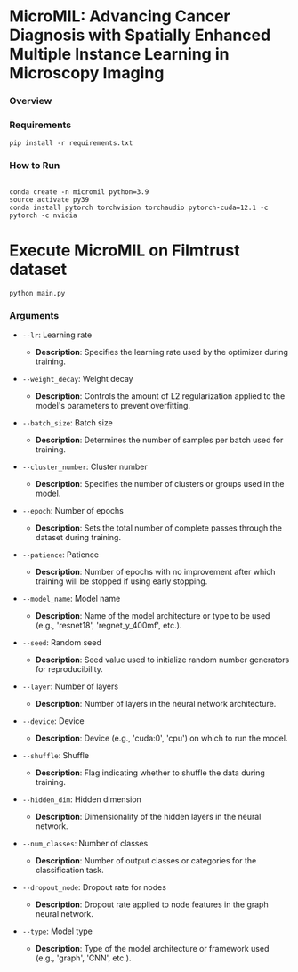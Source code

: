 # MicroMIL: Advancing Cancer Diagnosis with Spatially Enhanced Multiple Instance Learning in Microscopy Imaging



### Overview

### Requirements
````
pip install -r requirements.txt 
````

### How to Run
````

conda create -n micromil python=3.9
source activate py39
conda install pytorch torchvision torchaudio pytorch-cuda=12.1 -c pytorch -c nvidia
````

# Execute MicroMIL on Filmtrust dataset
````
python main.py
````

### Arguments

- `--lr`: Learning rate
  - **Description**: Specifies the learning rate used by the optimizer during training.

- `--weight_decay`: Weight decay
  - **Description**: Controls the amount of L2 regularization applied to the model's parameters to prevent overfitting.

- `--batch_size`: Batch size
  - **Description**: Determines the number of samples per batch used for training.

- `--cluster_number`: Cluster number
  - **Description**: Specifies the number of clusters or groups used in the model.

- `--epoch`: Number of epochs
  - **Description**: Sets the total number of complete passes through the dataset during training.

- `--patience`: Patience
  - **Description**: Number of epochs with no improvement after which training will be stopped if using early stopping.

- `--model_name`: Model name
  - **Description**: Name of the model architecture or type to be used (e.g., 'resnet18', 'regnet_y_400mf', etc.).

- `--seed`: Random seed
  - **Description**: Seed value used to initialize random number generators for reproducibility.

- `--layer`: Number of layers
  - **Description**: Number of layers in the neural network architecture.

- `--device`: Device
  - **Description**: Device (e.g., 'cuda:0', 'cpu') on which to run the model.

- `--shuffle`: Shuffle
  - **Description**: Flag indicating whether to shuffle the data during training.

- `--hidden_dim`: Hidden dimension
  - **Description**: Dimensionality of the hidden layers in the neural network.

- `--num_classes`: Number of classes
  - **Description**: Number of output classes or categories for the classification task.

- `--dropout_node`: Dropout rate for nodes
  - **Description**: Dropout rate applied to node features in the graph neural network.

- `--type`: Model type
  - **Description**: Type of the model architecture or framework used (e.g., 'graph', 'CNN', etc.).

